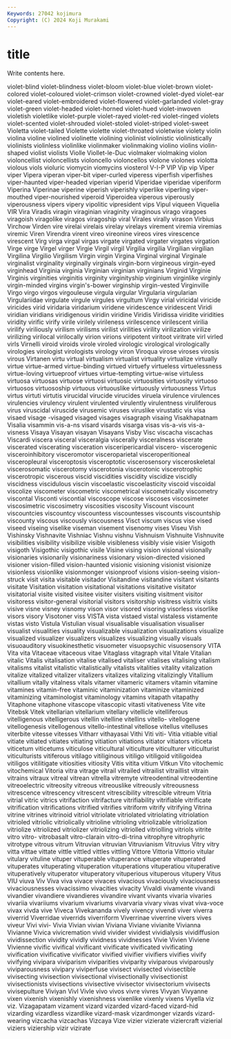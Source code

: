 ```yaml
---
Keywords: 27042 kojimura
Copyright: (C) 2024 Koji Murakami
---
```


# title

Write contents here.



violet-blind violet-blindness violet-bloom violet-blue violet-brown violet-colored violet-coloured violet-crimson
violet-crowned violet-dyed violet-ear violet-eared violet-embroidered violet-flowered violet-garlanded violet-gray violet-green violet-headed
violet-horned violet-hued violet-inwoven violetish violetlike violet-purple violet-rayed violet-red violet-ringed violets
violet-scented violet-shrouded violet-stoled violet-striped violet-sweet Violetta violet-tailed Violette violette violet-throated
violetwise violety violin violina violine violined violinette violining violinist violinistic
violinistically violinists violinless violinlike violinmaker violinmaking violino violins violin-shaped violist
violists Violle Viollet-le-Duc violmaker violmaking violon violoncellist violoncellists violoncello violoncellos
violone violones violotta violous viols violuric viomycin viomycins viosterol V-I-P
VIP Vip vip Viper viper Vipera viperan viper-bit viper-curled viperess
viperfish viperfishes viper-haunted viper-headed viperian viperid Viperidae viperidae viperiform Viperina
Viperinae viperine viperish viperishly viperlike viperling viper-mouthed viper-nourished viperoid Viperoidea
viperous viperously viperousness vipers vipery vipolitic vipresident vips Vipul viqueen
Viquelia VIR Vira Viradis viragin viraginian viraginity viraginous virago viragoes
viragoish viragolike viragos viragoship viral Virales virally virason Virbius Virchow
Virden vire virelai virelais virelay virelays virement viremia viremias viremic
Viren Virendra virent vireo vireonine vireos vires virescence virescent Virg
virga virgal virgas virgate virgated virgater virgates virgation Virge virge
Virgel virger Virgie Virgil virgil Virgilia virgilia Virgilian virgilian Virgilina
Virgilio Virgilism Virgin virgin Virgina Virginal virginal Virginale virginalist virginality
virginally virginals virgin-born virgineous virgin-eyed virginhead Virginia virginia Virginian virginian
virginians Virginid Virginie Virginis virginities virginitis virginity virginityship virginium virginlike
virginly virgin-minded virgins virgin's-bower virginship virgin-vested Virginville Virgo virgo virgos
virgouleuse virgula virgular Virgularia virgularian Virgulariidae virgulate virgule virgules virgultum
Virgy virial viricidal viricide viricides virid viridaria viridarium viridene viridescence
viridescent Viridi viridian viridians viridigenous viridin viridine Viridis Viridissa viridite
viridities viridity virific virify virile virilely virileness virilescence virilescent virilia
virilify viriliously virilism virilisms virilist virilities virility virilization virilize virilizing
virilocal virilocally virion virions viripotent viritoot viritrate virl virled virls
Virnelli viroid viroids virole viroled virologic virological virologically virologies virologist
virologists virology viron Viroqua virose viroses virosis virous Virtanen virtu
virtual virtualism virtualist virtuality virtualize virtually virtue virtue-armed virtue-binding virtued
virtuefy virtueless virtuelessness virtue-loving virtueproof virtues virtue-tempting virtue-wise virtuless virtuosa
virtuosas virtuose virtuosi virtuosic virtuosities virtuosity virtuoso virtuosos virtuosoship virtuous
virtuouslike virtuously virtuousness Virtus virtus virtuti virtutis virucidal virucide virucides
viruela virulence virulences virulencies virulency virulent virulented virulently virulentness viruliferous
virus viruscidal viruscide virusemic viruses viruslike virustatic vis visa visaed
visage -visaged visaged visages visagraph visaing Visakhapatnam Visalia visammin vis-a-ns
visard visards visarga visas vis-a-vis vis-a-visness Visaya Visayan visayan Visayans
Visby Visc viscacha viscachas Viscardi viscera visceral visceralgia viscerally visceralness
viscerate viscerated viscerating visceration visceripericardial viscero- viscerogenic visceroinhibitory visceromotor visceroparietal
visceroperitioneal visceropleural visceroptosis visceroptotic viscerosensory visceroskeletal viscerosomatic viscerotomy viscerotonia viscerotonic
viscerotrophic viscerotropic viscerous viscid viscidities viscidity viscidize viscidly viscidness viscidulous
viscin viscoelastic viscoelasticity viscoid viscoidal viscolize viscometer viscometric viscometrical viscometrically
viscometry viscontal Visconti viscontial viscoscope viscose viscoses viscosimeter viscosimetric viscosimetry
viscosities viscosity Viscount viscount viscountcies viscountcy viscountess viscountesses viscounts viscountship
viscounty viscous viscously viscousness Visct viscum viscus vise vised viseed
viseing viselike viseman visement visenomy vises Viseu Vish Vishinsky Vishnavite
Vishniac Vishnu vishnu Vishnuism Vishnuite Vishnuvite visibilities visibility visibilize visible
visibleness visibly visie visier Visigoth visigoth Visigothic visigothic visile Visine
vising vision visional visionally visionaries visionarily visionariness visionary vision-directed visioned
visioner vision-filled vision-haunted visionic visioning visionist visionize visionless visionlike visionmonger
visionproof visions vision-seeing vision-struck visit visita visitable visitador Visitandine visitandine
visitant visitants visitate Visitation visitation visitational visitations visitative visitator visitatorial
visite visited visitee visiter visiters visiting visitment visitor visitoress visitor-general
visitorial visitors visitorship visitress visitrix visits visive visne visney visnomy
vison visor visored visoring visorless visorlike visors visory Visotoner viss
VISTA vista vistaed vistal vistaless vistamente vistas visto Vistula Vistulian
visual visualisable visualisation visualiser visualist visualities visuality visualizable visualization visualizations
visualize visualized visualizer visualizers visualizes visualizing visually visuals visuoauditory visuokinesthetic
visuometer visuopsychic visuosensory VITA Vita vita Vitaceae vitaceous vitae Vitaglass
vitagraph vital Vitale Vitalian vitalic Vitalis vitalisation vitalise vitalised vitaliser
vitalises vitalising vitalism vitalisms vitalist vitalistic vitalistically vitalists vitalities vitality
vitalization vitalize vitalized vitalizer vitalizers vitalizes vitalizing vitalizingly Vitallium vitallium
vitally vitalness vitals vitamer vitameric vitamers vitamin vitamine vitamines vitamin-free
vitaminic vitaminization vitaminize vitaminized vitaminizing vitaminologist vitaminology vitamins vitapath vitapathy
Vitaphone vitaphone vitascope vitascopic vitasti vitativeness Vite vite Vitebsk Vitek
vitellarian vitellarium vitellary vitellicle vitelliferous vitelligenous vitelligerous vitellin vitelline vitellins
vitello- vitellogene vitellogenesis vitellogenous vitello-intestinal vitellose vitellus vitelluses viterbite vitesse
vitesses Vitharr vithayasai Vithi Viti viti- Vitia vitiable vitial vitiate
vitiated vitiates vitiating vitiation vitiations vitiator vitiators viticeta viticetum viticetums
viticulose viticultural viticulture viticulturer viticulturist viticulturists vitiferous vitilago vitiliginous vitiligo
vitiligoid vitiligoidea vitiligos vitilitigate vitiosities vitiosity Vitis vitita vitium Vitkun
Vito vitochemic vitochemical Vitoria vitra vitrage vitrail vitrailed vitrailist vitraillist
vitrain vitrains vitraux vitreal vitrean vitrella vitremyte vitreodentinal vitreodentine vitreoelectric
vitreosity vitreous vitreouslike vitreously vitreousness vitrescence vitrescency vitrescent vitrescibility vitrescible
vitreum Vitria vitrial vitric vitrics vitrifaction vitrifacture vitrifiability vitrifiable vitrificate
vitrification vitrifications vitrified vitrifies vitriform vitrify vitrifying Vitrina vitrine vitrines
vitrinoid vitriol vitriolate vitriolated vitriolating vitriolation vitrioled vitriolic vitriolically vitrioline
vitrioling vitriolizable vitriolization vitriolize vitriolized vitriolizer vitriolizing vitriolled vitriolling vitriols
vitrite vitro vitro- vitrobasalt vitro-clarain vitro-di-trina vitrophyre vitrophyric vitrotype vitrous
vitrum Vitruvian vitruvian Vitruvianism Vitruvius Vitry vitry vitta vittae vittate
vittle vittled vittles vittling Vittore Vittoria Vittorio vitular vitulary vituline
vituper vituperable vituperance vituperate vituperated vituperates vituperating vituperation vituperations vituperatiou
vituperative vituperatively vituperator vituperatory vituperious vituperous vitupery Vitus VIU viuva
Viv Viva viva vivace vivaces vivacious vivaciously vivaciousness vivaciousnesses vivacissimo
vivacities vivacity Vivaldi vivamente vivandi vivandier vivandiere vivandieres vivandire vivant
vivants vivaria vivaries vivariia vivariiums vivarium vivariums vivarvaria vivary vivas
vivat viva-voce vivax vivda vive Viveca Vivekananda vively vivency vivendi
viver viverra viverrid Viverridae viverrids viverriform Viverrinae viverrine vivers vives
viveur Vivi vivi- Vivia Vivian vivian Viviana Viviane vivianite Vivianna
Vivianne Vivica vivicremation vivid vivider vividest vividialysis vividiffusion vividissection vividity
vividly vividness vividnesses Vivie Vivien Viviene Vivienne vivific vivifical vivificant
vivificate vivificated vivificating vivification vivificative vivificator vivified vivifier vivifiers vivifies
vivify vivifying vivipara viviparism viviparities viviparity viviparous viviparously viviparousness vivipary
viviperfuse vivisect vivisected vivisectible vivisecting vivisection vivisectional vivisectionally vivisectionist vivisectionists
vivisections vivisective vivisector vivisectorium vivisects vivisepulture Viviyan Vivl Vivle vivo
vivos vivre vivres Vivyan Vivyanne vixen vixenish vixenishly vixenishness vixenlike
vixenly vixens Viyella viz viz. Vizagapatam vizament vizard vizarded vizard-faced
vizard-hid vizarding vizardless vizardlike vizard-mask vizardmonger vizards vizard-wearing vizcacha vizcachas
Vizcaya Vize vizier vizierate viziercraft vizierial viziers viziership vizir vizirate
